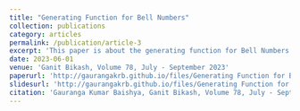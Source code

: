 ```yaml
---
title: "Generating Function for Bell Numbers"
collection: publications
category: articles
permalink: /publication/article-3
excerpt: 'This paper is about the generating function for Bell Numbers'
date: 2023-06-01
venue: 'Ganit Bikash, Volume 78, July - September 2023'
paperurl: 'http://gaurangakrb.github.io/files/Generating Function for Bell Numbers.pdf'
slidesurl: 'http://gaurangakrb.github.io/files/Generating Function for Bell Numbers (ppt).pdf'
citation: 'Gauranga Kumar Baishya, Ganit Bikash, Volume 78, July - September 2023'
---
```

